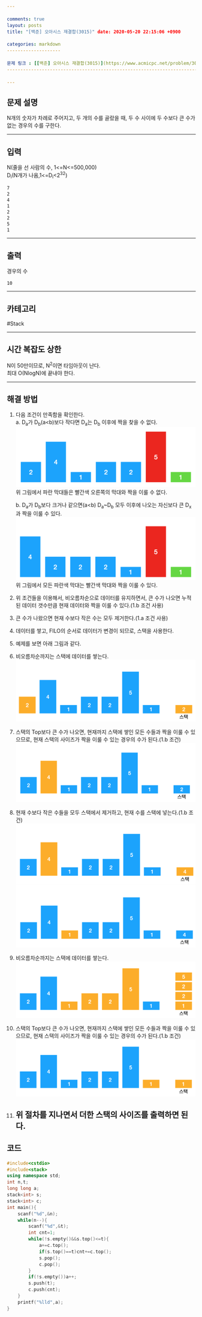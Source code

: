 ```yaml
---

comments: true 
layout: posts 
title: "[백준] 오아시스 재결합(3015)" date: 2020-05-20 22:15:06 +0900

categories: markdown
--------------------

문제 링크 : [[백준] 오아시스 재결합(3015)](https://www.acmicpc.net/problem/3015)
--------------------------------------------------------------------------------

---
```


문제 설명
---------

N개의 숫자가 차례로 주어지고, 두 개의 수를 골랐을 때, 두 수 사이에 두 수보다 큰 수가 없는 경우의 수를 구한다.

---

입력
----

N(줄을 선 사람의 수, 1<=N<=500,000)  
D<sub>i</sub>(N개가 나옴,1<=D<sub>i</sub><2<sup>32</sup>\)

```
7
2
4
1
2
2
5
1
```

---

출력
----

경우의 수

```
10
```

---

카테고리
--------

#Stack

---

시간 복잡도 상한
----------------

N이 50만이므로, N<sup>2</sup>이면 타임아웃이 난다.  
최대 O(NlogN)에 끝내야 한다.

---

해결 방법
---------

1.	다음 조건이 만족함을 확인한다.  
	a. D<sub>a</sub>가 D<sub>b</sub>(a<b)보다 작다면 D<sub>a</sub>는 D<sub>b</sub> 이후에 짝을 찾을 수 없다.  
	![사진](/assets/img/3015/1.png)  
	 위 그림에서 파란 막대들은 빨간색 오른쪽의 막대와 짝을 이룰 수 없다.

	b. D<sub>a</sub>가 D<sub>b</sub>보다 크거나 같으면(a<b) D<sub>a</sub>~D<sub>b</sub> 모두 이후에 나오는 자신보다 큰 D<sub>x</sub>과 짝을 이룰 수 있다. ![사진](/assets/img/3015/2.png)  
	위 그림에서 모든 파란색 막대는 빨간색 막대와 짝을 이룰 수 있다.

2.	위 조건들을 이용해서, 비오름차순으로 데이터를 유지하면서, 큰 수가 나오면 누적된 데이터 갯수만큼 현재 데이터와 짝을 이룰 수 있다.(1.b 조건 사용)

3.	큰 수가 나왔으면 현재 수보다 작은 수는 모두 제거한다.(1.a 조건 사용)

4.	데이터를 쌓고, FILO의 순서로 데이터가 변경이 되므로, 스택을 사용한다.

5.	예제를 보면 아래 그림과 같다.

6.	비오름차순까지는 스택에 데이터를 쌓는다.  
	![사진](/assets/img/3015/3.png)

7.	스택의 Top보다 큰 수가 나오면, 현재까지 스택에 쌓인 모든 수들과 짝을 이룰 수 있으므로, 현재 스택의 사이즈가 짝을 이룰 수 있는 경우의 수가 된다.(1.b 조건) ![사진](/assets/img/3015/4.png)

8.	현재 수보다 작은 수들을 모두 스택에서 제거하고, 현재 수를 스택에 넣는다.(1.b 조건) ![사진](/assets/img/3015/5.png)  
	![사진](/assets/img/3015/6.png)

9.	비오름차순까지는 스택에 데이터를 쌓는다.  
	![사진](/assets/img/3015/7.png)

10.	스택의 Top보다 큰 수가 나오면, 현재까지 스택에 쌓인 모든 수들과 짝을 이룰 수 있으므로, 현재 스택의 사이즈가 짝을 이룰 수 있는 경우의 수가 된다.(1.b 조건) ![사진](/assets/img/3015/8.png)

11.	위 절차를 지나면서 더한 스택의 사이즈를 출력하면 된다.
	------------------------------------------------------

코드
----

```cpp
#include<cstdio>
#include<stack>
using namespace std;
int n,t;
long long a;
stack<int> s;
stack<int> c;
int main(){
	scanf("%d",&n);
	while(n--){
		scanf("%d",&t);
		int cnt=1;
		while(!s.empty()&&s.top()<=t){
			a+=c.top();
			if(s.top()==t)cnt+=c.top();
			s.pop();
			c.pop();
		}
		if(!s.empty())a++;
		s.push(t);
		c.push(cnt);
	}
	printf("%lld",a);
}
```
